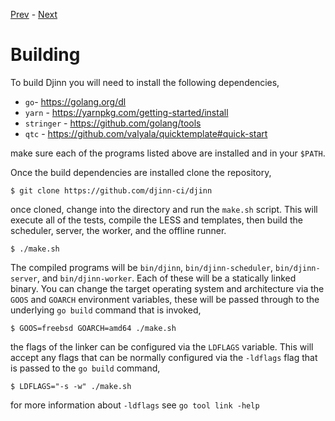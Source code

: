 [Prev](/admin) - [Next](/admin/curator)

# Building

To build Djinn you will need to install the following dependencies,

* `go`- https://golang.org/dl
* `yarn` - https://yarnpkg.com/getting-started/install
* `stringer` - https://github.com/golang/tools
* `qtc` - https://github.com/valyala/quicktemplate#quick-start

make sure each of the programs listed above are installed and in your `$PATH`.

Once the build dependencies are installed clone the repository,

    $ git clone https://github.com/djinn-ci/djinn

once cloned, change into the directory and run the `make.sh` script. This will
execute all of the tests, compile the LESS and templates, then build the
scheduler, server, the worker, and the offline runner.

    $ ./make.sh

The compiled programs will be `bin/djinn`, `bin/djinn-scheduler`,
`bin/djinn-server`, and `bin/djinn-worker`. Each of these will be a
statically linked binary. You can change the target operating system and
architecture via the `GOOS` and `GOARCH` environment variables, these will be
passed through to the underlying `go build` command that is invoked,

    $ GOOS=freebsd GOARCH=amd64 ./make.sh

the flags of the linker can be configured via the `LDFLAGS` variable. This will
accept any flags that can be normally configured via the `-ldflags` flag that
is passed to the `go build` command,

    $ LDFLAGS="-s -w" ./make.sh

for more information about `-ldflags` see `go tool link -help`
